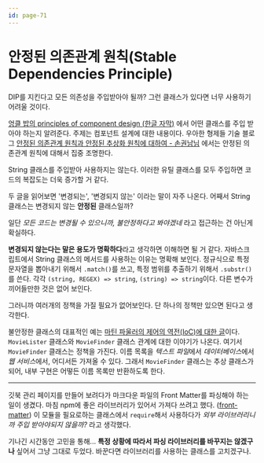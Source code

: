 ```yaml
---
id: page-71
---
```

# 안정된 의존관계 원칙(Stable Dependencies Principle)

DIP를 지킨다고 모든 의존성을 주입받아야 될까? 그런 클래스가 있다면 너무 사용하기 어려울 것이다.

[엉클 밥의 principles of component design (한글 자막)](https://amara.org/ko/videos/XJGyts0sfDVQ/info/robert-c-martin-principles-of-component-design/)
에서 어떤 클래스를 주입 받아야 하는지 알려준다. 주제는 컴포넌트 설계에 대한 내용이다.
우아한 형제들 기술 블로그 [안정된 의존관계 원칙과 안정된 추상화 원칙에 대하여 - 손권남님](https://woowabros.github.io/study/2018/03/05/sdp-sap.html)
에서는 안정된 의존관계 원칙에 대해서 집중 조명한다.

String 클래스를 주입받아 사용하지는 않는다. 이러한 유틸 클래스를 모두 주입하면 코드의 복잡도는 더욱 증가할 거 같다.

두 글을 읽어보면 '변경되는', '변경되지 않는' 이라는 말이 자주 나온다.
어째서 String 클래스는 변경되지 않는 **안정된** 클래스일까?

일단 *모든 코드는 변경될 수 있으니까, 불안정하다고 봐야겠네* 라고 접근하는 건 아닌게 확실하다.

**변경되지 않는다는 말은 용도가 명확하다**라고 생각하면 이해하면 될 거 같다.
자바스크립트에서 String 클래스의 메서드를 사용하는 이유는 명확해 보인다.
정규식으로 특정 문자열을 뽑아내기 위해서 ```.match()```를 쓰고, 특정 범위를 추출하기 위해서 ```.substr()```를 쓴다.
각각 ```(string, REGEX) => string```, ```(string) => string```이다. 다른 변수가 끼어들만한 것은 없어 보인다.

그러니까 여러개의 정책을 가질 필요가 없어보인다. 단 하나의 정책만 있으면 된다고 생각한다.

불안정한 클래스의 대표적인 예는 [마틴 파울러의 제어의 역전(IoC)에 대한 글](http://gyumee.egloos.com/2512493)이다.
```MovieLister``` 클래스와 ```MovieFinder``` 클래스 관계에 대한 이야기가 나온다.
여기서 ```MovieFinder``` 클래스는 정책을 가진다. 이름 목록을 *텍스트 파일*에서 *데이터베이스*에서 *웹 서비스*에서, 어디서든 가져올 수 있다.
그래서 ```MovieFinder``` 클래스는 추상 클래스가 되어, 내부 구현은 어떻든 이름 목록만 반환하도록 한다.

---

깃북 관리 페이지를 만들어 보려다가 마크다운 파일의 Front Matter를 파싱해야 하는 일이 생겼다.
마침 npm에 좋은 라이브러리가 있어서 가져다 쓰려고 했다. ([front-matter](https://www.npmjs.com/package/front-matter))
이 모듈을 필요로하는 클래스에서 ```require```해서 사용하다가 *외부 라이브러리니까 주입 받아야되지 않을까?* 라고 생각했다.

기나긴 시간동안 고민을 통해... **특정 상황에 따라서 파싱 라이브러리를 바꾸지는 않겠구나** 싶어서 그냥 그대로 두었다.
바꾼다면 라이브러리를 사용하는 클래스를 고치겠구나.

